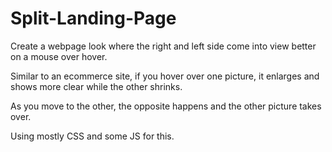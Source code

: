 # Split-Landing-Page

Create a webpage look where the right and left side come into view better on a mouse over hover.

Similar to an ecommerce site, if you hover over one picture, it enlarges and shows more clear while the other shrinks.

As you move to the other, the opposite happens and the other picture takes over.

Using mostly CSS and some JS for this.
